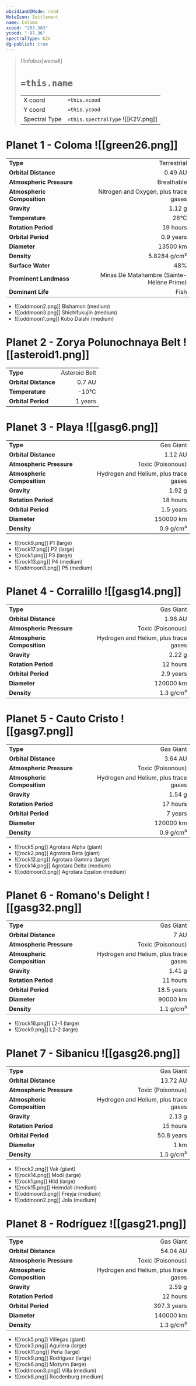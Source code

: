 ```yaml
---
obsidianUIMode: read
NoteIcon: Settlement
name: Coloma
xcood: "283.383"
ycood: "-87.36"
spectralType: K2V
dg-publish: true
---
```

> [!infobox|wsmall]
> # `=this.name`
> | | |
> | - | - |
> | X coord | `=this.xcood` |
> | Y coord| `=this.ycood` |
> | Spectral Type | `=this.spectralType` ![[K2V.png]] |

# Planet 1 - Coloma ![[green26.png]]
|                             |                           |
| --------------------------- | -------------------------:|
| **Type**                    |             Terrestrial |
| **Orbital Distance**        |   0.49 AU |
| **Atmospheric Pressure**    |       Breathable |
| **Atmospheric Composition** |      Nitrogen and Oxygen, plus trace gases |
| **Gravity**                 |        1.12 g |
| **Temperature**             |    26°C |
| **Rotation Period**         |  19 hours |
| **Orbital Period** | 0.9 years |
| **Diameter**                |      13500 km | 
| **Density**                 |    5.8284 g/cm³ |
| **Surface Water**           |           48% | 
| **Prominent Landmass**      |         Minas De Matahambre (Sainte-Hélène Prime) | 
| **Dominant Life**           |         Fish |



- ![[oddmoon2.png]] Bishamon (medium)
- ![[oddmoon3.png]] Shichifukujin (medium)
- ![[oddmoon1.png]] Kobo Daishi (medium)


# Planet 2 - Zorya Polunochnaya Belt ![[asteroid1.png]]
|                             |                           |
| --------------------------- | -------------------------:|
| **Type**                    |             Asteroid Belt |
| **Orbital Distance**        |   0.7 AU |
| **Temperature**             |    -10°C |
| **Orbital Period** | 1 years |





# Planet 3 - Playa ![[gasg6.png]]
|                             |                           |
| --------------------------- | -------------------------:|
| **Type**                    |             Gas Giant |
| **Orbital Distance**        |   1.12 AU |
| **Atmospheric Pressure**    |       Toxic (Poisonous) |
| **Atmospheric Composition** |      Hydrogen and Helium, plus trace gases |
| **Gravity**                 |        1.92 g |
| **Rotation Period**         |  18 hours |
| **Orbital Period** | 1.5 years |
| **Diameter**                |      150000 km | 
| **Density**                 |    0.9 g/cm³ |



- ![[rock9.png]] P1 (large)
- ![[rock17.png]] P2 (large)
- ![[rock1.png]] P3 (large)
- ![[rock13.png]] P4 (medium)
- ![[oddmoon3.png]] P5 (medium)


# Planet 4 - Corralillo ![[gasg14.png]]
|                             |                           |
| --------------------------- | -------------------------:|
| **Type**                    |             Gas Giant |
| **Orbital Distance**        |   1.96 AU |
| **Atmospheric Pressure**    |       Toxic (Poisonous) |
| **Atmospheric Composition** |      Hydrogen and Helium, plus trace gases |
| **Gravity**                 |        2.22 g |
| **Rotation Period**         |  12 hours |
| **Orbital Period** | 2.9 years |
| **Diameter**                |      120000 km | 
| **Density**                 |    1.3 g/cm³ |





# Planet 5 - Cauto Cristo ![[gasg7.png]]
|                             |                           |
| --------------------------- | -------------------------:|
| **Type**                    |             Gas Giant |
| **Orbital Distance**        |   3.64 AU |
| **Atmospheric Pressure**    |       Toxic (Poisonous) |
| **Atmospheric Composition** |      Hydrogen and Helium, plus trace gases |
| **Gravity**                 |        1.54 g |
| **Rotation Period**         |  17 hours |
| **Orbital Period** | 7 years |
| **Diameter**                |      120000 km | 
| **Density**                 |    0.9 g/cm³ |



- ![[rock5.png]] Agrotara Alpha (giant)
- ![[rock2.png]] Agrotara Beta (giant)
- ![[rock12.png]] Agrotara Gamma (large)
- ![[rock14.png]] Agrotara Delta (medium)
- ![[oddmoon3.png]] Agrotara Epsilon (medium)


# Planet 6 - Romano's Delight ![[gasg32.png]]
|                             |                           |
| --------------------------- | -------------------------:|
| **Type**                    |             Gas Giant |
| **Orbital Distance**        |   7 AU |
| **Atmospheric Pressure**    |       Toxic (Poisonous) |
| **Atmospheric Composition** |      Hydrogen and Helium, plus trace gases |
| **Gravity**                 |        1.41 g |
| **Rotation Period**         |  11 hours |
| **Orbital Period** | 18.5 years |
| **Diameter**                |      90000 km | 
| **Density**                 |    1.1 g/cm³ |



- ![[rock16.png]] L2-1 (large)
- ![[rock9.png]] L2-2 (large)


# Planet 7 - Sibanicu ![[gasg26.png]]
|                             |                           |
| --------------------------- | -------------------------:|
| **Type**                    |             Gas Giant |
| **Orbital Distance**        |   13.72 AU |
| **Atmospheric Pressure**    |       Toxic (Poisonous) |
| **Atmospheric Composition** |      Hydrogen and Helium, plus trace gases |
| **Gravity**                 |        2.13 g |
| **Rotation Period**         |  15 hours |
| **Orbital Period** | 50.8 years |
| **Diameter**                |      1 km | 
| **Density**                 |    1.5 g/cm³ |



- ![[rock2.png]] Vak (giant)
- ![[rock14.png]] Modi (large)
- ![[rock1.png]] Hild (large)
- ![[rock15.png]] Heimdall (medium)
- ![[oddmoon3.png]] Freyja (medium)
- ![[oddmoon2.png]] Jola (medium)


# Planet 8 - Rodríguez ![[gasg21.png]]
|                             |                           |
| --------------------------- | -------------------------:|
| **Type**                    |             Gas Giant |
| **Orbital Distance**        |   54.04 AU |
| **Atmospheric Pressure**    |       Toxic (Poisonous) |
| **Atmospheric Composition** |      Hydrogen and Helium, plus trace gases |
| **Gravity**                 |        2.59 g |
| **Rotation Period**         |  12 hours |
| **Orbital Period** | 397.3 years |
| **Diameter**                |      140000 km | 
| **Density**                 |    1.3 g/cm³ |



- ![[rock5.png]] Villegas (giant)
- ![[rock3.png]] Aguilera (large)
- ![[rock11.png]] Peña (large)
- ![[rock9.png]] Rodríguez (large)
- ![[rock6.png]] Mozyrin (large)
- ![[oddmoon3.png]] Villa (medium)
- ![[rock8.png]] Roodenburg (medium)


